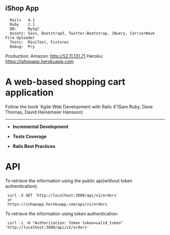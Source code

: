 iShop App
---------

      Rails   4.1
      Ruby    2.1
      DB:     MySql
      Assets: Sass, Bootstrap3, Twitter-Bootstrap, JQuery, CarrierWave File Uploader
      Tests:  MiniTest, Fixtures
      Debug:  Pry

Production:
      Amazon: http://52.11.131.71
      Heroku: https://ishopapp.herokuapp.com

A web-based shopping cart application
=========
Follow the book 'Agile Web Development with Rails 4'(Sam Ruby, Dave Thomas, David Heinemeier Hansson)

---------
*  **Incremental Development**

*  **Tests Coverage**

*  **Rails Best Practices**


API
=========
To retrieve the information using the public api(without token authentication):
```
 curl -X GET 'http://localhost:3000/api/v1/orders' 
 or
 https://ishopapp.herokuapp.com/api/v1/orders
```

To retrieve the information using token authentication:
```
 curl -i -H "Authorization: Token token=valid_token" 'http://localhost:3000/api/v2/orders'
```
